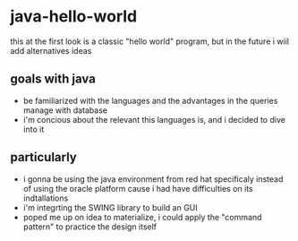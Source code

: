 # java-hello-world
this at the first look is a classic "hello world" program, but in the future i wiil add alternatives ideas
## goals with java
* be familiarized with the languages and the advantages in the queries manage with database
* i'm concious about the relevant this languages is, and i decided to dive into it 
## particularly
* i gonna be using the java environment from red hat specificaly instead of using the oracle platform cause i had have difficulties on its indtallations 
* i'm integrting the SWING library to build an GUI
* poped me up on idea to materialize, i could apply the "command pattern" to practice the design itself  
